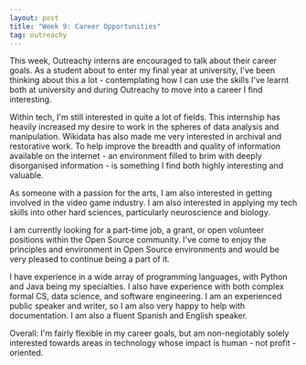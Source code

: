 ```yaml
---
layout: post
title: "Week 9: Career Opportunities"
tag: outreachy
---
```

This week, Outreachy interns are encouraged to talk about their career goals. As a student about to enter my final year at university, I've been thinking about this a lot - contemplating how I can use the skills I've learnt both at university and during Outreachy to move into a career I find interesting.

Within tech, I'm still interested in quite a lot of fields. This internship has heavily increased my desire to work in the spheres of data analysis and manipulation. Wikidata has also made me very interested in archival and restorative work. To help improve the breadth and quality of information available on the internet - an environment filled to brim with deeply disorganised information - is something I find both highly interesting and valuable.

As someone with a passion for the arts, I am also interested in getting involved in the video game industry. I am also interested in applying my tech skills into other hard sciences, particularly neuroscience and biology.

I am currently looking for a part-time job, a grant, or open volunteer positions within the Open Source community. I've come to enjoy the principles and environment in Open Source environments and would be very pleased to continue being a part of it.

I have experience in a wide array of programming languages, with Python and Java being my specialties. I also have experience with both complex formal CS, data science, and software engineering. I am an experienced public speaker and writer, so I am also very happy to help with documentation. I am also a fluent Spanish and English speaker. 

Overall: I'm fairly flexible in my career goals, but am non-negiotably solely interested towards areas in technology whose impact is human - not profit - oriented.
